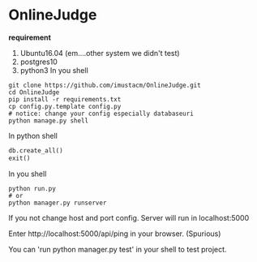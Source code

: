 # OnlineJudge

**requirement**

1. Ubuntu16.04 (em….other system we didn't test)
2. postgres10
3. python3
In you shell

```shell
git clone https://github.com/imustacm/OnlineJudge.git
cd OnlineJudge
pip install -r requirements.txt
cp config.py.template config.py
# notice: change your config especially databaseuri
python manage.py shell
```
In python shell
```python
db.create_all()
exit()
```
In you shell

```shell
python run.py
# or
python manager.py runserver
```

If you not change host and port config. Server will run in localhost:5000

Enter http://localhost:5000/api/ping in your browser. (Spurious)

You can 'run python manager.py test' in your shell to test project.